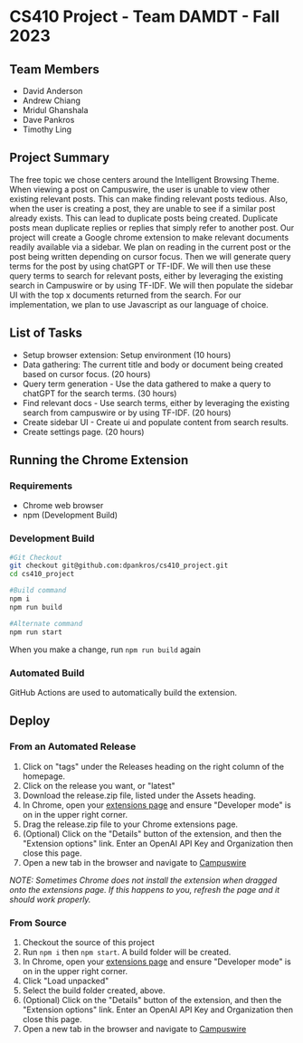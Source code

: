 # CS410 Project - Team DAMDT - Fall 2023


## Team Members

- David Anderson
- Andrew Chiang
- Mridul Ghanshala
- Dave Pankros
- Timothy Ling


## Project Summary

The free topic we chose centers around the Intelligent Browsing Theme. When
viewing a post on Campuswire, the user is unable to view other existing relevant posts.
This can make finding relevant posts tedious. Also, when the user is creating a post,
they are unable to see if a similar post already exists. This can lead to duplicate posts
being created. Duplicate posts mean duplicate replies or replies that simply refer to
another post.
Our project will create a Google chrome extension to make relevant documents
readily available via a sidebar. We plan on reading in the current post or the post being
written depending on cursor focus. Then we will generate query terms for the post by
using chatGPT or TF-IDF. We will then use these query terms to search for relevant
posts, either by leveraging the existing search in Campuswire or by using TF-IDF. We
will then populate the sidebar UI with the top x documents returned from the search. For
our implementation, we plan to use Javascript as our language of choice.


## List of Tasks

- Setup browser extension: Setup environment (10 hours)
- Data gathering: The current title and body or document being created
based on cursor focus. (20 hours)
- Query term generation - Use the data gathered to make a query to
chatGPT for the search terms. (30 hours)
- Find relevant docs - Use search terms, either by leveraging the existing
search from campuswire or by using TF-IDF. (20 hours)
- Create sidebar UI - Create ui and populate content from search results.
- Create settings page. (20 hours)


## Running the Chrome Extension

### Requirements

- Chrome web browser
- npm (Development Build)


### Development Build
```bash
#Git Checkout
git checkout git@github.com:dpankros/cs410_project.git
cd cs410_project

#Build command
npm i
npm run build

#Alternate command
npm run start
```
When you make a change, run `npm run build` again


### Automated Build

GitHub Actions are used to automatically build the extension. 


## Deploy

### From an Automated Release

1. Click on "tags" under the Releases heading on the right column of the homepage.
2. Click on the release you want, or "latest"
3. Download the release.zip file, listed under the Assets heading.
4. In Chrome, open your [extensions page](chrome://extensions/) and ensure "Developer mode" is on in the upper right corner.
5. Drag the release.zip file to your Chrome extensions page.
6. (Optional) Click on the "Details" button of the extension, and then the "Extension options" link.  Enter an OpenAI API Key and Organization then close this page.
1. Open a new tab in the browser and navigate to [Campuswire](https://www.campuswire.com)

_NOTE: Sometimes Chrome does not install the extension when dragged onto the extensions page.  If this happens to you, refresh the page and it should work properly._

### From Source

1. Checkout the source of this project
2. Run `npm i` then `npm start`.  A build folder will be created.
4. In Chrome, open your [extensions page](chrome://extensions/) and ensure "Developer mode" is on in the upper right corner.
1. Click "Load unpacked"
1. Select the build folder created, above.
2. (Optional) Click on the "Details" button of the extension, and then the "Extension options" link.  Enter an OpenAI API Key and Organization then close this page.
1. Open a new tab in the browser and navigate to [Campuswire](https://www.campuswire.com)

